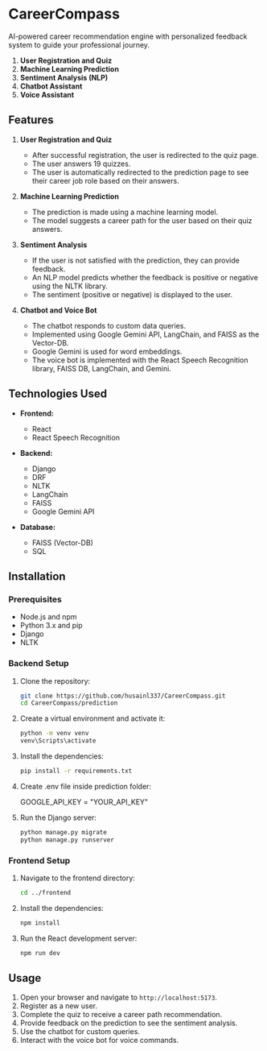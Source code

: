 # CareerCompass
AI-powered career recommendation engine with personalized feedback system to guide your professional journey.

1. **User Registration and Quiz**
2. **Machine Learning Prediction**
3. **Sentiment Analysis (NLP)**
4. **Chatbot Assistant**
5. **Voice Assistant**

## Features

1. **User Registration and Quiz**
   - After successful registration, the user is redirected to the quiz page.
   - The user answers 19 quizzes.
   - The user is automatically redirected to the prediction page to see their career job role based on their answers.

2. **Machine Learning Prediction**
   - The prediction is made using a machine learning model.
   - The model suggests a career path for the user based on their quiz answers.

3. **Sentiment Analysis**
   - If the user is not satisfied with the prediction, they can provide feedback.
   - An NLP model predicts whether the feedback is positive or negative using the NLTK library.
   - The sentiment (positive or negative) is displayed to the user.

4. **Chatbot and Voice Bot**
   - The chatbot responds to custom data queries.
   - Implemented using Google Gemini API, LangChain, and FAISS as the Vector-DB.
   - Google Gemini is used for word embeddings.
   - The voice bot is implemented with the React Speech Recognition library, FAISS DB, LangChain, and Gemini.

## Technologies Used

- **Frontend:**
  - React
  - React Speech Recognition

- **Backend:**
  - Django
  - DRF
  - NLTK
  - LangChain
  - FAISS
  - Google Gemini API

- **Database:**
  - FAISS (Vector-DB)
  - SQL

## Installation

### Prerequisites

- Node.js and npm
- Python 3.x and pip
- Django
- NLTK

### Backend Setup

1. Clone the repository:
    ```bash
    git clone https://github.com/husainl337/CareerCompass.git
    cd CareerCompass/prediction
    ```

2. Create a virtual environment and activate it:
    ```bash
    python -m venv venv
    venv\Scripts\activate
    ```

3. Install the dependencies:
    ```bash
    pip install -r requirements.txt
      ```
4. Create .env file inside prediction folder:

   GOOGLE_API_KEY = "YOUR_API_KEY"

5. Run the Django server:
    ```bash
    python manage.py migrate
    python manage.py runserver
    ```

### Frontend Setup

1. Navigate to the frontend directory:
    ```bash
    cd ../frontend
    ```

2. Install the dependencies:
    ```bash
    npm install
    ```

3. Run the React development server:
    ```bash
    npm run dev
    ```

## Usage

1. Open your browser and navigate to `http://localhost:5173`.
2. Register as a new user.
3. Complete the quiz to receive a career path recommendation.
4. Provide feedback on the prediction to see the sentiment analysis.
5. Use the chatbot for custom queries.
6. Interact with the voice bot for voice commands.



